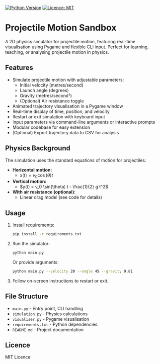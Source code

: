 [![Python Version](https://img.shields.io/badge/python-3.8%2B-blue)](https://www.python.org/)
[![Licence: MIT](https://img.shields.io/badge/licence-MIT-yellow)](LICENSE)

# Projectile Motion Sandbox

A 2D physics simulator for projectile motion, featuring real-time visualisation using Pygame and flexible CLI input. Perfect for learning, teaching, or analysing projectile motion in physics.

## Features
- Simulate projectile motion with adjustable parameters:
  - Initial velocity (metres/second)
  - Launch angle (degrees)
  - Gravity (metres/second²)
  - (Optional) Air resistance toggle
- Animated trajectory visualisation in a Pygame window
- Real-time display of time, position, and velocity
- Restart or exit simulation with keyboard input
- Input parameters via command-line arguments or interactive prompts
- Modular codebase for easy extension
- (Optional) Export trajectory data to CSV for analysis

## Physics Background
The simulation uses the standard equations of motion for projectiles:

- **Horizontal motion:**
  - $x(t) = v_0 \cos(\theta) t$
- **Vertical motion:**
  - $y(t) = v_0 \sin(\theta) t - \frac{1}{2} g t^2$
- **With air resistance (optional):**
  - Linear drag model (see code for details)

## Usage
1. Install requirements:
   ```bash
   pip install -r requirements.txt
   ```
2. Run the simulator:
   ```bash
   python main.py
   ```
   Or provide arguments:
   ```bash
   python main.py --velocity 20 --angle 45 --gravity 9.81
   ```
3. Follow on-screen instructions to restart or exit.

## File Structure
- `main.py` - Entry point, CLI handling
- `simulation.py` - Physics calculations
- `visualiser.py` - Pygame visualisation
- `requirements.txt` - Python dependencies
- `README.md` - Project documentation

## Licence
MIT Licence 